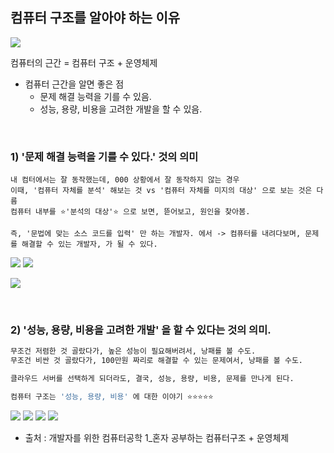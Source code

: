 ## 컴퓨터 구조를 알아야 하는 이유 


![](https://i.imgur.com/BlVY5hV.png)

컴퓨터의 근간 = 컴퓨터 구조 + 운영체제 


- 컴퓨터 근간을 알면 좋은 점 
	- 문제 해결 능력을 기를 수 있음.
	- 성능, 용량, 비용을 고려한 개발을 할 수 있음. 

<br>

### 1) '문제 해결 능력을 기를 수 있다.' 것의 의미 
```
내 컴터에서는 잘 동작했는데, 000 상황에서 잘 동작하지 않는 경우
이때, '컴퓨터 자체를 분석' 해보는 것 vs '컴퓨터 자체를 미지의 대상' 으로 보는 것은 다름
컴퓨터 내부를 ⭐'분석의 대상'⭐ 으로 보면, 뜯어보고, 원인을 찾아봄. 

즉, '문법에 맞는 소스 코드를 입력' 만 하는 개발자. 에서 -> 컴퓨터를 내려다보며, 문제를 해결할 수 있는 개발자, 가 될 수 있다. 
```
![](https://i.imgur.com/oARxwN4.png)
![](https://i.imgur.com/WthD65k.png)

![](https://i.imgur.com/5A92qV5.png)


<br>

### 2) '성능, 용량, 비용을 고려한 개발' 을 할 수 있다는 것의 의미. 
``` bash
무조건 저렴한 것 골랐다가, 높은 성능이 필요해버려서, 낭패를 볼 수도. 
무조건 비싼 것 골랐다가, 100만원 짜리로 해결할 수 있는 문제여서, 낭패를 볼 수도. 

클라우드 서버를 선택하게 되더라도, 결국, 성능, 용량, 비용, 문제를 만나게 된다. 

컴퓨터 구조는 '성능, 용량, 비용' 에 대한 이야기 ⭐⭐⭐⭐⭐ 
```
![](https://i.imgur.com/5OJslRl.png)
![](https://i.imgur.com/1qksSPH.png)
![](https://i.imgur.com/eWgIi2M.png)
![](https://i.imgur.com/UchU7lq.png)


- 출처 : 개발자를 위한 컴퓨터공학 1_혼자 공부하는 컴퓨터구조 + 운영체제